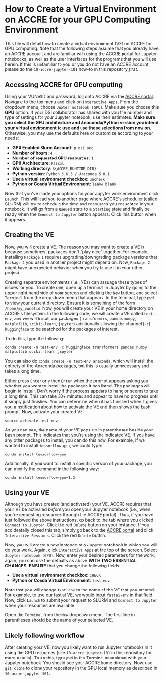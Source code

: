 # How to Create a Virtual Environment on ACCRE for your **GPU** Computing Environment

This file will detail how to create a virtual environment (VE) on ACCRE for GPU computing.  Note that the following steps assume that you already have an ACCRE account and are familiar with using the ACCRE portal for Jupyter notebooks, as well as the user interfaces for the programs that you will use herein.  If this is unfamiliar to you or you do not have an ACCRE account, please do the `10-accre-jupyter-101` how-to in this repository *first*.

## Accessing ACCRE for GPU computing
Using your VUNetID and password, log onto ACCRE via the [ACCRE portal](https://portal.accre.vanderbilt.edu).  Navigate to the top menu and click on `Interactive Apps`.  From the dropdown menu, choose `Jupter notebook (GPU)`.  Make sure you choose this **GPU** option.  If your DSI collaborator has shared with you the number and type of settings for your Jupyter notebook, use their estimates.  **Make sure you select the GPU  architecture and Anaconda/Python version you intend your virtual environment to use and use these selections from now on.** Otherwise, you may use the defaults here or customize according to your needs:

- **GPU Enabled Slurm Account**: `p_dsi_acc`
- **Number of hours**: `4`
- **Number of requested GPU resources**: `1`
- **GPU Architecture**: `Pascal`
- **Working directory**: `${ACCRE_RUNTIME_DIR}`
- **Python version**: `Python 3.6.3 / Anaconda 5.0.1`
- **Use a virtual environment checkbox**: `uncheck`
- **Python or Conda Virtual Environment**: `leave blank`

Now that you've made your options for your Jupyter work environment click `Launch`.  This will lead you to another page where ACCRE's scheduler (called SLURM) will try to schedule the time and resources you requested in your notebook.  It will go from a `Queued` state to a `Starting` state and finally be ready when the `Connect to Jupyter` button appears.  Click this button when it appears.

## Creating the VE
Now, you will create a VE.  The reason you may want to create a VE is because sometimes, packages don't "play nice" together.  For example, installing `Package 1` requires upgrading/downgrading package versions that `Package 2` you used in another project might depend on.  Now, `Package 2` might have unexpected behavior when you try to use it in your other project!

Creating separate environments (i.e., VEs) can assuage these types of issues for you.  To create one, open up a terminal in Jupyter by going to the upper right hand side of your screen and clicking the `New` button, and select `Terminal` from the drop-down menu that appears.  In the terminal, type `pwd` to view your current directory.  Ensure it is something of the form `/home/my_vunetid`.  Now, you will create your VE in your home directory on ACCRE's filesystem.  In the following code, we will create a VE called `test-env`, and we will install our packages (`transformers`, `pandas` `numpy`, `matplotlib`, `scikit-learn`, `jupyter`) additionally allowing the channel (`-c`) `huggingface` to be searched for the packages of interest.  

To do this, type the following:
```
conda create -n test-env -c huggingface transformers pandas numpy matplotlib scikit-learn jupyter
```
You can also do `conda create -n test-env anaconda`, which will install the entirety of the Anaconda packages, but this is usually unnecessary and takes a long time.

Either press `Enter` or `y` then `Enter` when the prompt appears asking you whether you want to install the packages it has listed.  The packages will begin to install.  Don't worry if the process appears to hang or seems to take a long time.  This can take 30+ minutes and appear to have no progress until it simply just finishes.  You can determine when it has finished when it gives you a notification about how to activate the VE and then shows the bash prompt.  Now, activate your created VE:
```
source activate test-env
```
As you can see, the name of your VE pops up in parentheses beside your bash prompt.  This indicates that you're using the indicated VE.  If you have any other packages to install, you can do this now.  For example, if we wanted to install `tensorflow-gpu`, we could type:
```
conda install tensorflow-gpu
```
Additionally, if you want to install a specific version of your package, you can modify the command in the following way:
```
conda install tensorflow-gpu=1.3
```

## Using your VE
Although you have created (and activated) your VE, ACCRE requires that your VE be activated *before* you open your Jupyter notebook (i.e., when you're requesting resources through the ACCRE portal). Thus, if you have just followed the above instructions, go back to the tab where you clicked `Connect to Jupyter`.  Click the red `Delete` button on your instance.  If you accidentally closed this tab, simply go back to the [ACCRE portal](https://portal.accre.vanderbilt.edu) and click `Interactive Sessions`.  Click the red `Delete` button.

Now, you will create a new instance of a Jupyter notebook in which you will do your work.  Again, click `Interactive Apps` at the top of the screen.  Select `Jupyter notebook (GPU)`.  Now, enter your desired parameters for the work; again, you can use the defaults as above **WITH TWO ESSENTIAL CHANGES**.  **ENSURE** that you change the following fields:

- **Use a virtual environment checkbox**: `CHECK`
- **Python or Conda Virtual Environment**: `test-env`

Note that you will change `test-env` to the name of the VE that you created.  For example, to use our fast.ai VE, we would input `fastai-env` in that field.  Now, click `Launch` to submit your request to SLURM and `Connect to Jupyter` when your resources are available.

Open the `Terminal` from the `New` dropdown menu. The first line in parentheses should be the name of your selected VE.

## Likely following workflow
After creating your VE, now you likely want to run Jupyter notebooks in it using the GPU resources (see `10-accre-jupyter-101` in this repository for more details).  To do this, type `pwd` in the Terminal associated with your Jupyter notebook.  You should see your ACCRE home directory.  Now, use `git clone` to clone your repository in the GPU local memory as described in `10-accre-jupyter-101`.
